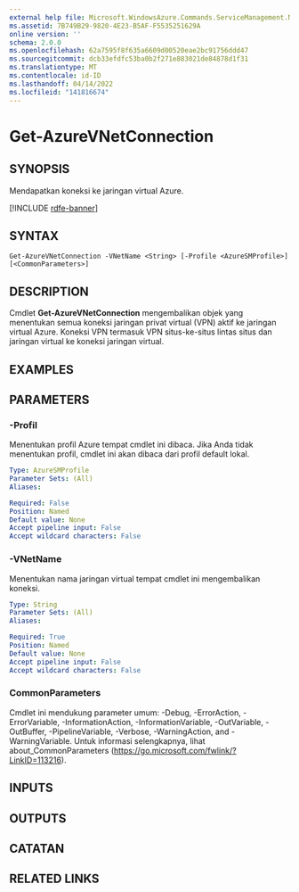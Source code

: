 ```yaml
---
external help file: Microsoft.WindowsAzure.Commands.ServiceManagement.Network.dll-Help.xml
ms.assetid: 7B749B29-9820-4E23-B5AF-F5535251629A
online version: ''
schema: 2.0.0
ms.openlocfilehash: 62a7595f8f635a6609d00520eae2bc91756ddd47
ms.sourcegitcommit: dcb33efdfc53ba0b2f271e883021de84878d1f31
ms.translationtype: MT
ms.contentlocale: id-ID
ms.lasthandoff: 04/14/2022
ms.locfileid: "141816674"
---
```

# Get-AzureVNetConnection

## SYNOPSIS
Mendapatkan koneksi ke jaringan virtual Azure.

[!INCLUDE [rdfe-banner](../../includes/rdfe-banner.md)]

## SYNTAX

```
Get-AzureVNetConnection -VNetName <String> [-Profile <AzureSMProfile>] [<CommonParameters>]
```

## DESCRIPTION
Cmdlet **Get-AzureVNetConnection** mengembalikan objek yang menentukan semua koneksi jaringan privat virtual (VPN) aktif ke jaringan virtual Azure.
Koneksi VPN termasuk VPN situs-ke-situs lintas situs dan jaringan virtual ke koneksi jaringan virtual.

## EXAMPLES

## PARAMETERS

### -Profil
Menentukan profil Azure tempat cmdlet ini dibaca.
Jika Anda tidak menentukan profil, cmdlet ini akan dibaca dari profil default lokal.

```yaml
Type: AzureSMProfile
Parameter Sets: (All)
Aliases: 

Required: False
Position: Named
Default value: None
Accept pipeline input: False
Accept wildcard characters: False
```

### -VNetName
Menentukan nama jaringan virtual tempat cmdlet ini mengembalikan koneksi.

```yaml
Type: String
Parameter Sets: (All)
Aliases: 

Required: True
Position: Named
Default value: None
Accept pipeline input: False
Accept wildcard characters: False
```

### CommonParameters
Cmdlet ini mendukung parameter umum: -Debug, -ErrorAction, -ErrorVariable, -InformationAction, -InformationVariable, -OutVariable, -OutBuffer, -PipelineVariable, -Verbose, -WarningAction, and -WarningVariable. Untuk informasi selengkapnya, lihat about_CommonParameters (https://go.microsoft.com/fwlink/?LinkID=113216).

## INPUTS

## OUTPUTS

## CATATAN

## RELATED LINKS

